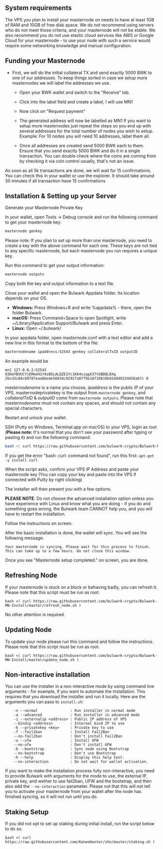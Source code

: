 ## System requirements

The VPS you plan to install your masternode on needs to have at least 1GB of RAM and 10GB of free disk space. We do not recommend using servers who do not meet those criteria, and your masternode will not be stable. We also recommend you do not use elastic cloud services like AWS or Google Cloud for your masternode - to use your node with such a service would require some networking knowledge and manual configuration.

## Funding your Masternode

* First, we will do the initial collateral TX and send exactly 5000 BWK to one of our addresses. To keep things sorted in case we setup more masternodes we will label the addresses we use.

  - Open your BWK wallet and switch to the "Receive" tab.

  - Click into the label field and create a label, I will use MN1

  - Now click on "Request payment"

  - The generated address will now be labelled as MN1 If you want to setup more masternodes just repeat the steps so you end up with several addresses for the total number of nodes you wish to setup. Example: For 10 nodes you will need 10 addresses, label them all.

  - Once all addresses are created send 5000 BWK each to them. Ensure that you send exactly 5000 BWK and do it in a single transaction. You can double check where the coins are coming from by checking it via coin control usually, that's not an issue.

As soon as all 5k transactions are done, we will wait for 15 confirmations. You can check this in your wallet or use the explorer. It should take around 30 minutes if all transaction have 15 confirmations

## Installation & Setting up your Server

Generate your Masternode Private Key

In your wallet, open Tools -> Debug console and run the following command to get your masternode key:

```bash
masternode genkey
```

Please note: If you plan to set up more than one masternode, you need to create a key with the above command for each one. These keys are not tied to any specific masternode, but each masternode you run requires a unique key.

Run this command to get your output information:

```bash
masternode outputs
```

Copy both the key and output information to a text file.

Close your wallet and open the Bulwark Appdata folder. Its location depends on your OS.

* **Windows:** Press Windows+R and write %appdata% - there, open the folder Bulwark.
* **macOS:** Press Command+Space to open Spotlight, write ~/Library/Application Support/Bulwark and press Enter.
* **Linux:** Open ~/.bulwark/

In your appdata folder, open masternode.conf with a text editor and add a new line in this format to the bottom of the file:

```bash
masternodename ipaddress:52543 genkey collateralTxID outputID
```

An example would be

```
mn1 127.0.0.2:52543 93HaYBVUCYjEMeeH1Y4sBGLALQZE1Yc1K64xiqgX37tGBDQL8Xg 2bcd3c84c84f87eaa86e4e56834c92927a07f9e18718810b92e0d0324456a67c 0
```

_masternodename_ is a name you choose, _ipaddress_ is the public IP of your VPS, masternodeprivatekey is the output from `masternode genkey`, and _collateralTxID_ & _outputID_ come from `masternode outputs`. Please note that _masternodename_ must not contain any spaces, and should not contain any special characters.

Restart and unlock your wallet.

SSH (Putty on Windows, Terminal.app on macOS) to your VPS, login as root (**Please note:** It's normal that you don't see your password after typing or pasting it) and run the following command:

```bash
bash <( curl https://raw.githubusercontent.com/bulwark-crypto/Bulwark-MN-Install/master/install.sh )
```

If you get the error "bash: curl: command not found", run this first: `apt-get -y install curl`

When the script asks, confirm your VPS IP Address and paste your masternode key (You can copy your key and paste into the VPS if connected with Putty by right clicking)

The installer will then present you with a few options.

**PLEASE NOTE**: Do not choose the advanced installation option unless you have experience with Linux and know what you are doing - if you do and something goes wrong, the Bulwark team CANNOT help you, and you will have to restart the installation.

Follow the instructions on screen.

After the basic installation is done, the wallet will sync. You will see the following message:

```
Your masternode is syncing. Please wait for this process to finish.
This can take up to a few hours. Do not close this window.
```

Once you see "Masternode setup completed." on screen, you are done.

## Refreshing Node

If your masternode is stuck on a block or behaving badly, you can refresh it.
Please note that this script must be run as root.

```
bash <( curl https://raw.githubusercontent.com/bulwark-crypto/Bulwark-MN-Install/master/refresh_node.sh )
```

No other attention is required.

## Updating Node

To update your node please run this command and follow the instructions.
Please note that this script must be run as root.

```
bash <( curl https://raw.githubusercontent.com/bulwark-crypto/Bulwark-MN-Install/master/update_node.sh )
```

## Non-interactive installation

You can use the installer in a non-interactive mode by using command line arguments - for example, if you want to automate the installation. This requires that you download the installer and run it locally. Here are the arguments you can pass to `install.sh`:

```
    -n --normal               : Run installer in normal mode
    -a --advanced             : Run installer in advanced mode
    -i --externalip <address> : Public IP address of VPS
    --bindip <address>        : Internal bind IP to use
    -k --privatekey <key>     : Private key to use
    -f --fail2ban             : Install Fail2Ban
    --no-fail2ban             : Don't install Fail2Ban
    -u --ufw                  : Install UFW
    --no-ufw                  : Don't install UFW
    -b --bootstrap            : Sync node using Bootstrap
    --no-bootstrap            : Don't use Bootstrap
    -h --help                 : Display this help text.
    --no-interaction          : Do not wait for wallet activation.
```

If you want to make the installation process fully non-interactive, you need to provide Bulwark with arguments for the mode to use, the external IP, private key, and wether to use fail2ban, UFW and the bootstrap, and then also add the `--no-interaction` parameter. Please not that this will not tell you to activate your masternode from your wallet after the node has finished syncing, so it will not run until you do.

## Staking Setup

If you did not opt to set up staking during initial install, run the script below to do so.

```
bash <( curl https://raw.githubusercontent.com/KaneoHunter/shn/master/staking.sh )
```
